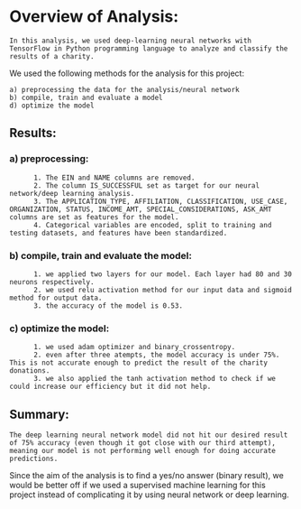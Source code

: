# Overview of Analysis:

    In this analysis, we used deep-learning neural networks with TensorFlow in Python programming language to analyze and classify the results of a charity.

We used the following methods for the analysis for this project:

    a) preprocessing the data for the analysis/neural network
    b) compile, train and evaluate a model
    d) optimize the model
    
    
## Results:


 ### a) preprocessing:
  
          1. The EIN and NAME columns are removed.
          2. The column IS_SUCCESSFUL set as target for our neural network/deep learning analysis.
          3. The APPLICATION_TYPE, AFFILIATION, CLASSIFICATION, USE_CASE, ORGANIZATION, STATUS, INCOME_AMT, SPECIAL_CONSIDERATIONS, ASK_AMT columns are set as features for the model.
          4. Categorical variables are encoded, split to training and testing datasets, and features have been standardized.
          
### b) compile, train and evaluate the model:
  
          1. we applied two layers for our model. Each layer had 80 and 30 neurons respectively.
          2. we used relu activation method for our input data and sigmoid method for output data.
          3. the accuracy of the model is 0.53. 
        
### c) optimize the model:
          1. we used adam optimizer and binary_crossentropy.
          2. even after three atempts, the model accuracy is under 75%. This is not accurate enough to predict the result of the charity donations.
          3. we also applied the tanh activation method to check if we could increase our efficiency but it did not help.
          
          
## Summary:
    
    The deep learning neural network model did not hit our desired result of 75% accuracy (even though it got close with our third attempt), meaning our model is not performing well enough for doing accurate predictions. 
Since the aim of the analysis is to find a yes/no answer (binary result), we would be better off if we used a supervised machine learning for this project instead of complicating it by using neural network or deep learning. 
          
          
  
    
   
